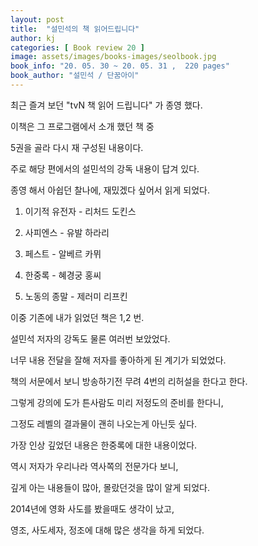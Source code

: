 ```yaml
---
layout: post
title:  "설민석의 책 읽어드립니다"
author: kj
categories: [ Book review 20 ]
image: assets/images/books-images/seolbook.jpg
book_info: "20. 05. 30 ~ 20. 05. 31 ,  220 pages"
book_author: "설민석 / 단꿈아이"
---
```

최근 즐겨 보던 "tvN 책 읽어 드립니다" 가 종영 했다.

이책은 그 프로그램에서 소개 했던 책 중

5권을 골라 다시 재 구성된 내용이다.

주로 해당 편에서의 설민석의 강독 내용이 답겨 있다.

종영 해서 아쉽던 찰나에, 재밌겠다 싶어서 읽게 되었다.

1. 이기적 유전자 - 리처드 도킨스

2. 사피엔스 - 유발 하라리

3. 페스트 - 알베르 카뮈

4. 한중록 - 혜경궁 홍씨

5. 노동의 종말 - 제러미 리프킨

이중 기존에 내가 읽었던 책은 1,2 번.

설민석 저자의 강독도 물론 여러번 보았었다.

너무 내용 전달을 잘해 저자를 좋아하게 된 계기가 되었었다.

책의 서문에서 보니 방송하기전 무려 4번의 리허설을 한다고 한다.

그렇게 강의에 도가 튼사람도 미리 저정도의 준비를 한다니,

그정도 레벨의 결과물이 괜히 나오는게 아닌듯 싶다.

가장 인상 깊었던 내용은 한중록에 대한 내용이었다.

역시 저자가 우리나라 역사쪽의 전문가다 보니,

깊게 아는 내용들이 많아, 몰랐던것을 많이 알게 되었다.

2014년에 영화 사도를 봤을때도 생각이 났고,

영조, 사도세자, 정조에 대해 많은 생각을 하게 되었다.



